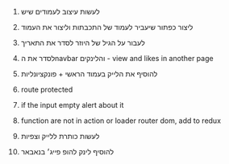 1. לעשות עיצוב לעמודים שיש
2. ליצור כפתור שיעביר לעמוד של התכבתות וליצור את העמוד
3. לעבור על הגיל של היוזר לסדר את התאריך

     
4. לסדר את הnavbar והלינקים - view and likes in another page
6. להוסיף את הלייק בעמוד הראשי + פונקציונליות
9. route protected
10. if the input empty alert about it
11. function are not in action or loader router dom, add to redux
12. לעשות כותרת ללייק וצפיות
13. להוסיף לינק להופ פייג׳ בנאבאר



